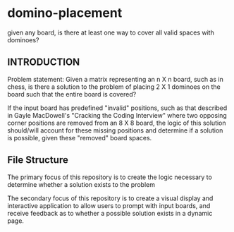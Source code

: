 # domino-placement
given any board, is there at least one way to cover all valid spaces with dominoes?

## INTRODUCTION ##
Problem statement: Given a matrix representing an n X n board, such as in chess, is there a solution to the problem of placing 2 X 1 dominoes on the board such that the entire board is covered?

If the input board has predefined "invalid" positions, such as that described in Gayle MacDowell's "Cracking the Coding Interview" where two opposing corner positions are removed from an 8 X 8 board, the logic of this solution should/will account for these missing positions and determine if a solution is possible, given these "removed" board spaces.

## File Structure ##

The primary focus of this repository is to create the logic necessary to determine whether a solution exists to the problem

The secondary focus of this repository is to create a visual display and interactive application to allow users to prompt with input boards, and receive feedback as to whether a possible solution exists in a dynamic page.
